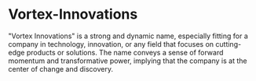 # Vortex-Innovations
"Vortex Innovations" is a strong and dynamic name, especially fitting for a company in technology, innovation, or any field that focuses on cutting-edge products or solutions. The name conveys a sense of forward momentum and transformative power, implying that the company is at the center of change and discovery.
